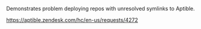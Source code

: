 Demonstrates problem deploying repos with unresolved symlinks to Aptible.

https://aptible.zendesk.com/hc/en-us/requests/4272
